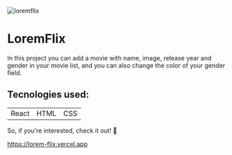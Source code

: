 ![loremflix](https://user-images.githubusercontent.com/100592742/236353278-0ece651d-2e12-4568-8dc2-37f42e45610d.png)
<h1>LoremFlix</h1>
<p>In this project you can add a movie with name, image, release year and gender in your movie list, and you can also change the color of your gender field.</p>

<h2>Tecnologies used:</h2>
<table>
  <tr>
    <td>React</td>
    <td>HTML</td>
    <td>CSS</td>
   </tr>
   </table>
   
   So, if you're interested, check it out! 🙂
   
  https://lorem-flix.vercel.app

